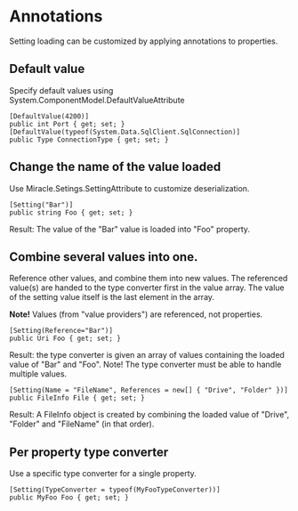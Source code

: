 # Annotations
Setting loading can be customized by applying annotations to properties.

## Default value
Specify default values using System.ComponentModel.DefaultValueAttribute
```Csharp
[DefaultValue(4200)]
public int Port { get; set; }
[DefaultValue(typeof(System.Data.SqlClient.SqlConnection)]
public Type ConnectionType { get; set; }
```

## Change the name of the value loaded
Use Miracle.Setings.SettingAttribute to customize deserialization.
```CSharp
[Setting("Bar")]
public string Foo { get; set; }
```
Result: The value of the "Bar" value is loaded into "Foo" property.


## Combine several values into one. 
Reference other values, and combine them into new values. The referenced value(s) are handed to the type converter first in the value array. The value of the setting value itself is the last element in the array.

__Note!__ Values (from "value providers") are referenced, not properties. 

```Csharp
[Setting(Reference="Bar")]
public Uri Foo { get; set; }
```
Result: the type converter is given an array of values containing the loaded value of "Bar" and "Foo". 
Note! The type converter must be able to handle multiple values.

```Csharp
[Setting(Name = "FileName", References = new[] { "Drive", "Folder" })]
public FileInfo File { get; set; }
```
Result: A FileInfo object is created by combining the loaded value of "Drive", "Folder" and "FileName" (in that order). 


## Per property type converter
Use a specific type converter for a single property.
```Csharp
[Setting(TypeConverter = typeof(MyFooTypeConverter))]
public MyFoo Foo { get; set; }
```

